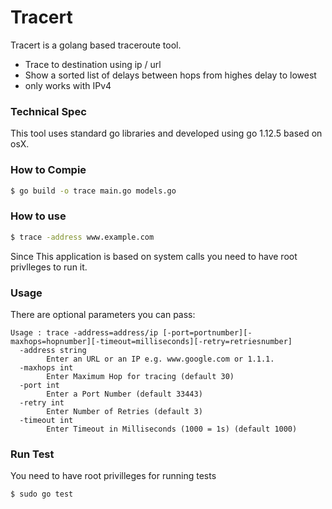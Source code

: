 # Tracert

Tracert is a golang based traceroute tool.

  - Trace to destination using ip / url
  - Show a sorted list of delays between hops from highes delay to lowest
  - only works with IPv4

### Technical Spec

This tool uses standard go libraries and developed using go 1.12.5 based on osX.

### How to Compie
```sh
$ go build -o trace main.go models.go
```
### How to use
```sh
$ trace -address www.example.com
```
Since This application is based on system calls you need to have root privlleges to run it. 

### Usage
There are optional parameters you can pass:
```
Usage : trace -address=address/ip [-port=portnumber][-maxhops=hopnumber][-timeout=milliseconds][-retry=retriesnumber]
  -address string
    	Enter an URL or an IP e.g. www.google.com or 1.1.1.
  -maxhops int
    	Enter Maximum Hop for tracing (default 30)
  -port int
    	Enter a Port Number (default 33443)
  -retry int
    	Enter Number of Retries (default 3)
  -timeout int
    	Enter Timeout in Milliseconds (1000 = 1s) (default 1000)
```

### Run Test
You need to have root privilleges for running tests

```sh
$ sudo go test
```



